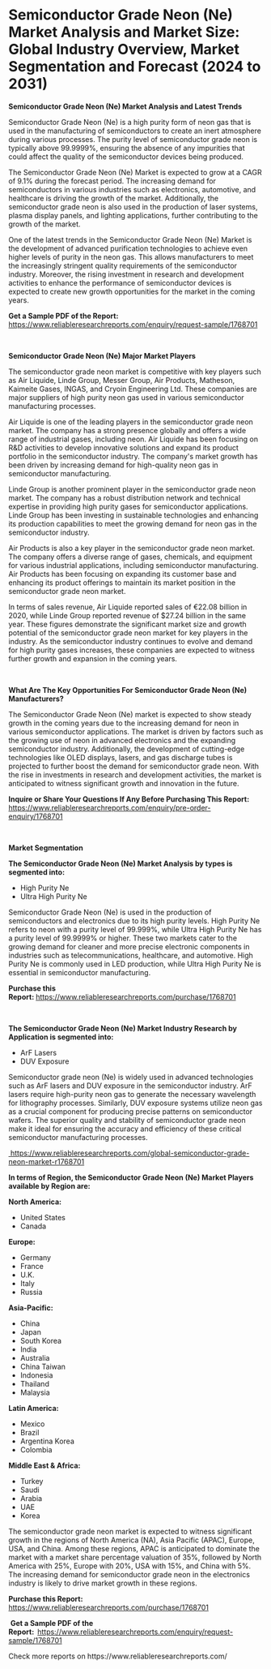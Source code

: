 <p><h1>Semiconductor Grade Neon (Ne) Market Analysis and Market Size: Global Industry Overview, Market Segmentation and Forecast (2024 to 2031)</h1></p><p><strong>Semiconductor Grade Neon (Ne) Market Analysis and Latest Trends</strong></p>
<p><p>Semiconductor Grade Neon (Ne) is a high purity form of neon gas that is used in the manufacturing of semiconductors to create an inert atmosphere during various processes. The purity level of semiconductor grade neon is typically above 99.9999%, ensuring the absence of any impurities that could affect the quality of the semiconductor devices being produced.</p><p>The Semiconductor Grade Neon (Ne) Market is expected to grow at a CAGR of 9.1% during the forecast period. The increasing demand for semiconductors in various industries such as electronics, automotive, and healthcare is driving the growth of the market. Additionally, the semiconductor grade neon is also used in the production of laser systems, plasma display panels, and lighting applications, further contributing to the growth of the market.</p><p>One of the latest trends in the Semiconductor Grade Neon (Ne) Market is the development of advanced purification technologies to achieve even higher levels of purity in the neon gas. This allows manufacturers to meet the increasingly stringent quality requirements of the semiconductor industry. Moreover, the rising investment in research and development activities to enhance the performance of semiconductor devices is expected to create new growth opportunities for the market in the coming years.</p></p>
<p><strong>Get a Sample PDF of the Report:&nbsp;</strong> <a href="https://www.reliableresearchreports.com/enquiry/request-sample/1768701">https://www.reliableresearchreports.com/enquiry/request-sample/1768701</a></p>
<p>&nbsp;</p>
<p><strong>Semiconductor Grade Neon (Ne) Major Market Players</strong></p>
<p><p>The semiconductor grade neon market is competitive with key players such as Air Liquide, Linde Group, Messer Group, Air Products, Matheson, Kaimeite Gases, INGAS, and Cryoin Engineering Ltd. These companies are major suppliers of high purity neon gas used in various semiconductor manufacturing processes.</p><p>Air Liquide is one of the leading players in the semiconductor grade neon market. The company has a strong presence globally and offers a wide range of industrial gases, including neon. Air Liquide has been focusing on R&D activities to develop innovative solutions and expand its product portfolio in the semiconductor industry. The company's market growth has been driven by increasing demand for high-quality neon gas in semiconductor manufacturing.</p><p>Linde Group is another prominent player in the semiconductor grade neon market. The company has a robust distribution network and technical expertise in providing high purity gases for semiconductor applications. Linde Group has been investing in sustainable technologies and enhancing its production capabilities to meet the growing demand for neon gas in the semiconductor industry.</p><p>Air Products is also a key player in the semiconductor grade neon market. The company offers a diverse range of gases, chemicals, and equipment for various industrial applications, including semiconductor manufacturing. Air Products has been focusing on expanding its customer base and enhancing its product offerings to maintain its market position in the semiconductor grade neon market.</p><p>In terms of sales revenue, Air Liquide reported sales of €22.08 billion in 2020, while Linde Group reported revenue of $27.24 billion in the same year. These figures demonstrate the significant market size and growth potential of the semiconductor grade neon market for key players in the industry. As the semiconductor industry continues to evolve and demand for high purity gases increases, these companies are expected to witness further growth and expansion in the coming years.</p></p>
<p>&nbsp;</p>
<p><strong>What Are The Key Opportunities For Semiconductor Grade Neon (Ne) Manufacturers?</strong></p>
<p><p>The Semiconductor Grade Neon (Ne) market is expected to show steady growth in the coming years due to the increasing demand for neon in various semiconductor applications. The market is driven by factors such as the growing use of neon in advanced electronics and the expanding semiconductor industry. Additionally, the development of cutting-edge technologies like OLED displays, lasers, and gas discharge tubes is projected to further boost the demand for semiconductor grade neon. With the rise in investments in research and development activities, the market is anticipated to witness significant growth and innovation in the future.</p></p>
<p><strong>Inquire or Share Your Questions If Any Before Purchasing This Report:</strong> <a href="https://www.reliableresearchreports.com/enquiry/pre-order-enquiry/1768701">https://www.reliableresearchreports.com/enquiry/pre-order-enquiry/1768701</a></p>
<p>&nbsp;</p>
<p><strong>Market Segmentation</strong></p>
<p><strong>The Semiconductor Grade Neon (Ne) Market Analysis by types is segmented into:</strong></p>
<p><ul><li>High Purity Ne</li><li>Ultra High Purity Ne</li></ul></p>
<p><p>Semiconductor Grade Neon (Ne) is used in the production of semiconductors and electronics due to its high purity levels. High Purity Ne refers to neon with a purity level of 99.999%, while Ultra High Purity Ne has a purity level of 99.9999% or higher. These two markets cater to the growing demand for cleaner and more precise electronic components in industries such as telecommunications, healthcare, and automotive. High Purity Ne is commonly used in LED production, while Ultra High Purity Ne is essential in semiconductor manufacturing.</p></p>
<p><strong>Purchase this Report:&nbsp;</strong><a href="https://www.reliableresearchreports.com/purchase/1768701">https://www.reliableresearchreports.com/purchase/1768701</a></p>
<p>&nbsp;</p>
<p><strong>The Semiconductor Grade Neon (Ne) Market Industry Research by Application is segmented into:</strong></p>
<p><ul><li>ArF Lasers</li><li>DUV Exposure</li></ul></p>
<p><p>Semiconductor grade neon (Ne) is widely used in advanced technologies such as ArF lasers and DUV exposure in the semiconductor industry. ArF lasers require high-purity neon gas to generate the necessary wavelength for lithography processes. Similarly, DUV exposure systems utilize neon gas as a crucial component for producing precise patterns on semiconductor wafers. The superior quality and stability of semiconductor grade neon make it ideal for ensuring the accuracy and efficiency of these critical semiconductor manufacturing processes.</p></p>
<p><a href="https://www.reliableresearchreports.com/global-semiconductor-grade-neon-market-r1768701">&nbsp;https://www.reliableresearchreports.com/global-semiconductor-grade-neon-market-r1768701</a></p>
<p><strong>In terms of Region, the Semiconductor Grade Neon (Ne) Market Players available by Region are:</strong></p>
<p>
    <p> <strong> North America: </strong>
        <ul>
            <li>United States</li>
            <li>Canada</li>
        </ul>
        </p> 
    <p> <strong> Europe: </strong>
        <ul>
            <li>Germany</li>
            <li>France</li>
            <li>U.K.</li>
            <li>Italy</li>
            <li>Russia</li>
        </ul>
        </p> 
    <p> <strong> Asia-Pacific: </strong>
        <ul>
            <li>China</li>
            <li>Japan</li>
            <li>South Korea</li>
            <li>India</li>
            <li>Australia</li>
            <li>China Taiwan</li>
            <li>Indonesia</li>
            <li>Thailand</li>
            <li>Malaysia</li>
        </ul>
        </p> 
    <p> <strong> Latin America: </strong>
        <ul>
            <li>Mexico</li>
            <li>Brazil</li>
            <li>Argentina Korea</li>
            <li>Colombia</li>
        </ul>
        </p> 
    <p> <strong> Middle East & Africa: </strong>
        <ul>
            <li>Turkey</li>
            <li>Saudi</li>
            <li>Arabia</li>
            <li>UAE</li>
            <li>Korea</li>
        </ul>
    </p>
    </p>
<p><p>The semiconductor grade neon market is expected to witness significant growth in the regions of North America (NA), Asia Pacific (APAC), Europe, USA, and China. Among these regions, APAC is anticipated to dominate the market with a market share percentage valuation of 35%, followed by North America with 25%, Europe with 20%, USA with 15%, and China with 5%. The increasing demand for semiconductor grade neon in the electronics industry is likely to drive market growth in these regions.</p></p>
<p><strong>Purchase this Report: </strong><a href="https://www.reliableresearchreports.com/purchase/1768701">https://www.reliableresearchreports.com/purchase/1768701</a></p>
<p>&nbsp;<strong>Get a Sample PDF of the Report:&nbsp;&nbsp;</strong><a href="https://www.reliableresearchreports.com/enquiry/request-sample/1768701">https://www.reliableresearchreports.com/enquiry/request-sample/1768701</a></p>
<p><strong></strong></p>
<p>Check more reports on https://www.reliableresearchreports.com/</p>